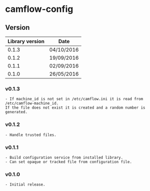 # camflow-config

## Version

| Library version | Date       |
| --------------- | ---------- |
| 0.1.3           | 04/10/2016 |
| 0.1.2           | 19/09/2016 |
| 0.1.1           | 02/09/2016 |
| 0.1.0           | 26/05/2016 |

### v0.1.3

```
- If machine_id is not set in /etc/camflow.ini it is read from /etc/camflow-machine_id.
If the file does not exist it is created and a random number is generated.
```

### v0.1.2

```
- Handle trusted files.
```

### v0.1.1

```
- Build configuration service from installed library.
- Can set opaque or tracked file from configuration file.
```


### v0.1.0

```
- Initial release.
```
